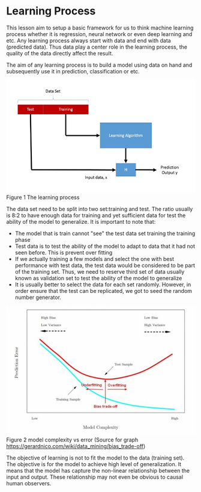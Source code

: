 # Learning Process

This lesson aim to setup a basic framework for us to think machine learning process whether it is regression, neural network or even deep learning and etc. Any learning process always start with data and end with data  (predicted data). Thus data play a center role in the learning process, the quality of the data directly affect the result. 

The aim of any learning process is to build a model using data on hand and subsequently use it in prediction, classification or etc.


![Learning Process](learningprocess.jpg)
Figure 1 The learning process

The data set need to be split into two set:training and test. The ratio usually is 8:2 to have enough data for training and yet sufficient data for test the ability of the model to generalize. It is important to note that:

- The model that is train cannot "see" the test data set training the training phase
- Test data is to test the ability of the model to adapt to data that it had not seen before. This is prevent over fitting
- If we actually training a few models and select the one with best performance with test data, the test data would be considered to be part of the training set. Thus, we need to reserve third set of data usually known as validation set to test the ability of the model to generalize
- It is usually better to select the data for each set randomly. However, in order ensure that the test can be replicated, we got to seed the random number generator.

![Learning Process](model_complexity_error_training_test.jpg)
Figure 2 model complexity vs error 
(Source for graph https://gerardnico.com/wiki/data_mining/bias_trade-off)

The objective of learning is not to fit the model to the data (training set). The objective is for the model to achieve high level of generalization. It means that the model has capture the non-linear relationship between the input and output. These relationship may not even be obvious to causal human observers.



